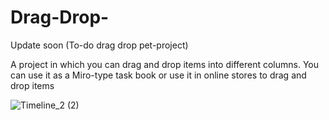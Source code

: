 # Drag-Drop-
Update soon (To-do drag drop pet-project)

A project in which you can drag and drop items into different columns. You can use it as a Miro-type task book or use it in online stores to drag and drop items 

![Timeline_2 (2)](https://user-images.githubusercontent.com/110101692/198365341-2bb50e3d-c72e-4c7f-b150-0c15789d0463.gif)
